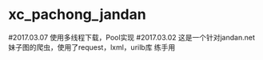 # xc_pachong_jandan
#2017.03.07
使用多线程下载，Pool实现
#2017.03.02
这是一个针对jandan.net妹子图的爬虫，使用了request，lxml，urilb库
练手用
